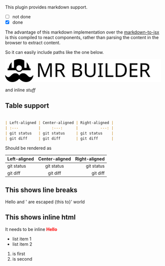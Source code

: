 This plugin provides markdown support.

- [ ] not done
- [x] done

The advantage of this markdown implementation over the [markdown-to-jsx](https://www.npmjs.com/package/markdown-to-jsx)
is this  compiled to react components, rather than parsing the content in the browser
to extract content.

So it can easily include paths like the one below.

![alt logo](../../wiki/mrbuilder.svg)

and inline _stuff_

## Table support

```markdown

| Left-aligned | Center-aligned | Right-aligned |
| :---         |     :---:      |          ---: |
| git status   | git status     | git status    |
| git diff     | git diff       | git diff      |


```
Should be rendered as

| Left-aligned | Center-aligned | Right-aligned |
| :---         |     :---:      |          ---: |
| git status   | git status     | git status    |
| git diff     | git diff       | git diff      |


## This shows line breaks
Hello and ' are escaped {this to}'
world

## This shows inline html
It needs to be inline <span className='inline-hello' style="font-weight:bold;color:red">Hello</span>



- list item 1
- list item 2

1) is first
2) is second

